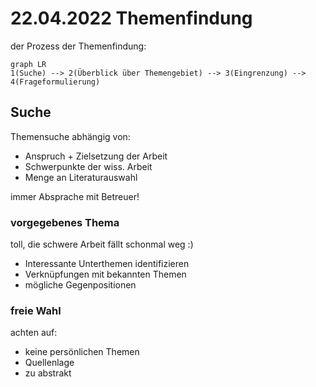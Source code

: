 # 22.04.2022 Themenfindung

der Prozess der Themenfindung:
```mermaid
graph LR
1(Suche) --> 2(Überblick über Themengebiet) --> 3(Eingrenzung) --> 4(Frageformulierung) 
```

## Suche

Themensuche abhängig von:

- Anspruch + Zielsetzung der Arbeit
- Schwerpunkte der wiss. Arbeit
- Menge an Literaturauswahl

immer Absprache mit Betreuer!

### vorgegebenes Thema

toll, die schwere Arbeit fällt schonmal weg :)

- Interessante Unterthemen identifizieren
- Verknüpfungen mit bekannten Themen
- mögliche Gegenpositionen

### freie Wahl

achten auf:

- keine persönlichen Themen
- Quellenlage
- zu abstrakt

